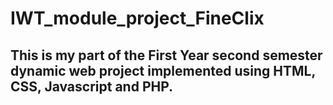 # IWT_module_project_FineClix
## This is my part of the  First Year second semester dynamic web project implemented using HTML, CSS, Javascript and PHP.
